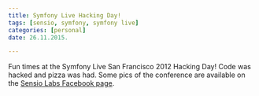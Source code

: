 ```yaml
---
title: Symfony Live Hacking Day!
tags: [sensio, symfony, symfony live]
categories: [personal]
date: 26.11.2015.

---
```

Fun times at the Symfony Live San Francisco 2012 Hacking Day! Code
was hacked and pizza was had. Some pics of the conference are
available on the [Sensio Labs Facebook page][1].

[1]: https://www.facebook.com/media/set/?set=a.450514941665306.112810.129739647076172

